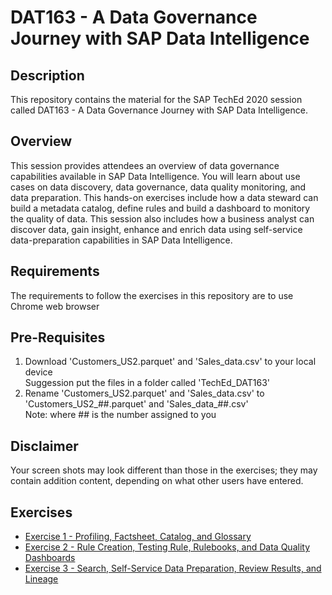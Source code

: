 # DAT163 - A Data Governance Journey with SAP Data Intelligence

## Description

This repository contains the material for the SAP TechEd 2020 session called DAT163 - A Data Governance Journey with SAP Data Intelligence.  

## Overview

This session provides attendees an overview of data governance capabilities available in SAP Data Intelligence.  You will learn about use cases on data discovery, data governance, data quality monitoring, and data preparation.  This hands-on exercises include how a data steward can build a metadata catalog, define rules and build a dashboard to monitory the quality of data.  This session also includes how a business analyst can discover data, gain insight, enhance and enrich data using self-service data-preparation capabilities in SAP Data Intelligence.

## Requirements

The requirements to follow the exercises in this repository are to use Chrome web browser

## Pre-Requisites
1. Download 'Customers_US2.parquet' and 'Sales_data.csv' to your local device
<br> Suggession put the files in a folder called 'TechEd_DAT163'
2. Rename 'Customers_US2.parquet' and 'Sales_data.csv' to 'Customers_US2_##.parquet' and 'Sales_data_##.csv'
<br>Note: where ## is the number assigned to you

## Disclaimer
Your screen shots may look different than those in the exercises; they may contain addition content, depending on what other users have entered.

## Exercises

- [Exercise 1 - Profiling, Factsheet, Catalog, and Glossary](exercises/ex0/)
- [Exercise 2 - Rule Creation, Testing Rule, Rulebooks, and Data Quality Dashboards](exercises/ex1/)
- [Exercise 3 - Search, Self-Service Data Preparation, Review Results, and Lineage](exercises/ex2/)



